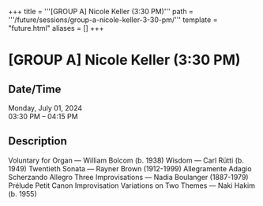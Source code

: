 +++
title = '''[GROUP A] Nicole Keller (3:30 PM)'''
path = '''/future/sessions/group-a-nicole-keller-3-30-pm/'''
template = "future.html"
aliases = []
+++

<h1>[GROUP A] Nicole Keller (3:30 PM)</h1>

<h2>Date/Time</h2>
<p>Monday, July 01, 2024<br>
03:30 PM – 04:15 PM</p>
<h2>Description</h2>

Voluntary for Organ — William Bolcom (b. 1938)
Wisdom — Carl Rütti (b. 1949)
Twentieth Sonata — Rayner Brown (1912-1999)
     Allegramente
     Adagio
     Scherzando
     Allegro
Three Improvisations — Nadia Boulanger (1887-1979)
     Prélude
     Petit Canon
     Improvisation
Variations on Two Themes — Naki Hakim (b. 1955)


